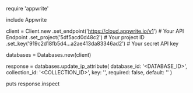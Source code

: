 require 'appwrite'

include Appwrite

client = Client.new
    .set_endpoint('https://cloud.appwrite.io/v1') # Your API Endpoint
    .set_project('5df5acd0d48c2') # Your project ID
    .set_key('919c2d18fb5d4...a2ae413da83346ad2') # Your secret API key

databases = Databases.new(client)

response = databases.update_ip_attribute(
    database_id: '<DATABASE_ID>',
    collection_id: '<COLLECTION_ID>',
    key: '',
    required: false,
    default: ''
)

puts response.inspect
